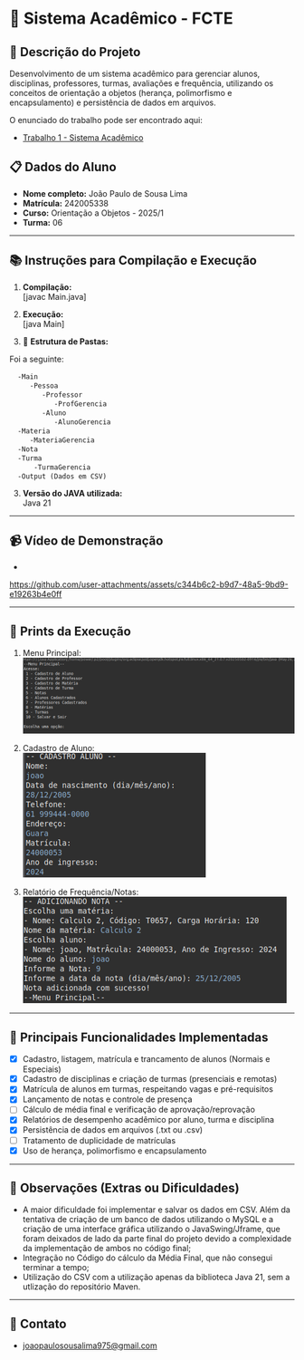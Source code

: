 # :bookmark_tabs: Sistema Acadêmico - FCTE

## :bookmark: Descrição do Projeto

Desenvolvimento de um sistema acadêmico para gerenciar alunos, disciplinas, professores, turmas, avaliações e frequência, utilizando os conceitos de orientação a objetos (herança, polimorfismo e encapsulamento) e persistência de dados em arquivos.

O enunciado do trabalho pode ser encontrado aqui:
- [Trabalho 1 - Sistema Acadêmico](https://github.com/lboaventura25/OO-T06_2025.1_UnB_FCTE/blob/main/trabalhos/ep1/README.md)

## :clipboard: Dados do Aluno

- **Nome completo:** João Paulo de Sousa Lima
- **Matrícula:** 242005338
- **Curso:** Orientação a Objetos - 2025/1
- **Turma:** 06

---

## :books: Instruções para Compilação e Execução

1. **Compilação:**  
   [javac Main.java]

2. **Execução:**  
   [java Main]

3. :open_file_folder: **Estrutura de Pastas:**  
   
Foi a seguinte:

      -Main  
         -Pessoa
            -Professor
               -ProfGerencia
            -Aluno
               -AlunoGerencia
      -Materia
         -MateriaGerencia
      -Nota
      -Turma
          -TurmaGerencia
      -Output (Dados em CSV)

3. **Versão do JAVA utilizada:**  
   Java 21

---

## :video_camera: Vídeo de Demonstração

-

https://github.com/user-attachments/assets/c344b6c2-b9d7-48a5-9bd9-e19263b4e0ff

---

## :floppy_disk: Prints da Execução

1. Menu Principal:  
   ![Inserir Print 1](Imagens/JavaMain.png)

2. Cadastro de Aluno:  
   ![Inserir Print 2](Imagens/CadastroAlunoFinal.png)

3. Relatório de Frequência/Notas:  
   ![Inserir Print 3](Imagens/NOTAMENU.png)

---

## :scroll: Principais Funcionalidades Implementadas

- [X] Cadastro, listagem, matrícula e trancamento de alunos (Normais e Especiais)
- [X] Cadastro de disciplinas e criação de turmas (presenciais e remotas)
- [X] Matrícula de alunos em turmas, respeitando vagas e pré-requisitos
- [X] Lançamento de notas e controle de presença
- [ ] Cálculo de média final e verificação de aprovação/reprovação
- [X] Relatórios de desempenho acadêmico por aluno, turma e disciplina
- [X] Persistência de dados em arquivos (.txt ou .csv)
- [ ] Tratamento de duplicidade de matrículas
- [X] Uso de herança, polimorfismo e encapsulamento

---

## :pushpin: Observações (Extras ou Dificuldades)

- A maior dificuldade foi implementar e salvar os dados em CSV. Além da tentativa de criação de um banco de dados utilizando o MySQL e a criação de uma interface gráfica utilizando o JavaSwing/Jframe, que foram deixados de lado da parte final do projeto devido a complexidade da implementação de ambos no código final;
- Integração no Código do cálculo da Média Final, que não consegui terminar a tempo;
- Utilização do CSV com a utilização apenas da biblioteca Java 21, sem a utlização do repositório Maven.

---

## :email: Contato

- joaopaulosousalima975@gmail.com
